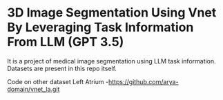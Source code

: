 # 3D Image Segmentation Using Vnet By Leveraging Task Information From LLM (GPT 3.5)
It is a project of medical image segmentation using LLM task information.
Datasets are present in this repo itself.

Code on other dataset Left Atrium -https://github.com/arya-domain/vnet_la.git
